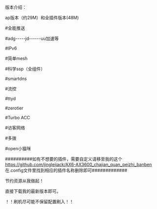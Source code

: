 
版本介绍：

ap版本（约29M）和全插件版本(48M)

#全能推送

#adg-----jd------uu加速等

#IPv6

#简单mesh

#科学ssp（全组件）

#smartdns

#流控

#ttyd

#zerotier

#Turbo ACC

#访客网络

#多拨

#open小猫咪

##########如有不想要的插件，需要自定义请移至我的这个 https://github.com/jingleijack/AX6-AX3600_chajian_quan_peizhi_banben   在.config文件里找到相应的插件名称删除即可#############

节约资源从我做起！

直接下载我的最新版本即可。

！！刷机尽可能不保留配置刷入！！
